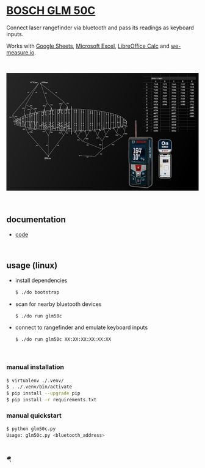 # [BOSCH GLM 50C](https://www.boschtools.com/us/en/products/glm-50-c-0601072C10)

Connect laser rangefinder via bluetooth and pass its readings as keyboard inputs.

Works with [Google Sheets](https://sheets.google.com/),
[Microsoft Excel](https://excel.cloud.microsoft/),
[LibreOffice Calc](https://www.libreoffice.org/discover/calc/) and
[we-measure.io](https://we-measure.io/).

<br />

<p align="center">
    <img src="./art.jpg" alt="measurements" />
</p>

<br />


## documentation

* [code](./glm50c.py)

<br />


## usage (linux)

* install dependencies
    ```bash
    $ ./do bootstrap
    ```

* scan for nearby bluetooth devices
    ```bash
    $ ./do run glm50c
    ```

* connect to rangefinder and emulate keyboard inputs
    ```bash
    $ ./do run glm50c XX:XX:XX:XX:XX:XX
    ```

<br />


### manual installation

```bash
$ virtualenv ./.venv/
$ . ./.venv/bin/activate
$ pip install --upgrade pip
$ pip install -r requirements.txt
```


### manual quickstart

```bash
$ python glm50c.py
Usage: glm50c.py <bluetooth_address>
```

<br />

🪂️
